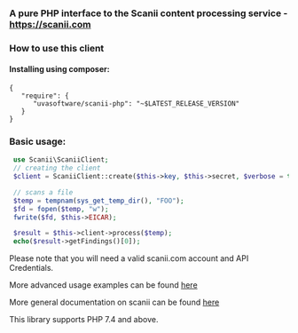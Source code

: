 ### A pure PHP interface to the Scanii content processing service - https://scanii.com

### How to use this client

#### Installing using composer:

```
{
   "require": {
      "uvasoftware/scanii-php": "~$LATEST_RELEASE_VERSION"
   }
}
```

### Basic usage:

```php
 use Scanii\ScaniiClient;
 // creating the client
 $client = ScaniiClient::create($this->key, $this->secret, $verbose = true);

 // scans a file
 $temp = tempnam(sys_get_temp_dir(), "FOO");
 $fd = fopen($temp, "w");
 fwrite($fd, $this->EICAR);

 $result = $this->client->process($temp);
 echo($result->getFindings()[0]);

```

Please note that you will need a valid scanii.com account and API Credentials.

More advanced usage examples can be found [here](https://github.com/uvasoftware/scanii-php/blob/master/tests/Scanii/ScaniiClientTest.php)

More general documentation on scanii can be found [here](http://docs.scanii.com)

This library supports PHP 7.4 and above.

